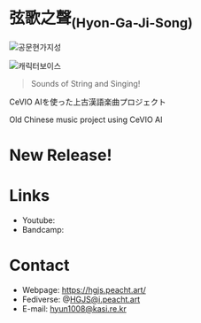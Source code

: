 
# 弦歌之聲<sub>(Hyon-Ga-Ji-Song)</sub>

![공문현가지성](https://gwansangg.am/hgjs/files/all.png)

![캐릭터보이스](https://gwansangg.am/hgjs/files/all_cv.png)

> Sounds of String and Singing!

CeVIO AIを使った上古漢語楽曲プロジェクト

Old Chinese music project using CeVIO AI

# New Release!

# Links

* Youtube:
* Bandcamp:

# Contact

* Webpage: https://hgjs.peacht.art/
* Fediverse: @HGJS@i.peacht.art
* E-mail: hyun1008@kasi.re.kr
